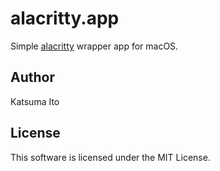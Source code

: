 # alacritty.app

Simple [alacritty](https://github.com/jwilm/alacritty) wrapper app for macOS.

## Author

Katsuma Ito

## License

This software is licensed under the MIT License.
